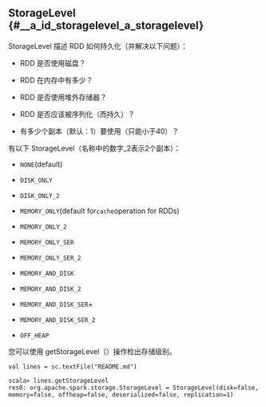 ## StorageLevel {#__a_id_storagelevel_a_storagelevel}

StorageLevel 描述 RDD 如何持久化（并解决以下问题）：

* RDD 是否使用磁盘？

* RDD 在内存中有多少？

* RDD 是否使用堆外存储器？

* RDD 是否应该被序列化（而持久）？

* 有多少个副本（默认：1）要使用（只能小于40）？

有以下 StorageLevel（名称中的数字\_2表示2个副本）：

* `NONE`\(default\)

* `DISK_ONLY`

* `DISK_ONLY_2`

* `MEMORY_ONLY`\(default for`cache`operation for RDDs\)

* `MEMORY_ONLY_2`

* `MEMORY_ONLY_SER`

* `MEMORY_ONLY_SER_2`

* `MEMORY_AND_DISK`

* `MEMORY_AND_DISK_2`

* `MEMORY_AND_DISK_SER`+

* `MEMORY_AND_DISK_SER_2`

* `OFF_HEAP`

您可以使用 getStorageLevel（）操作检出存储级别。

```
val lines = sc.textFile("README.md")

scala> lines.getStorageLevel
res0: org.apache.spark.storage.StorageLevel = StorageLevel(disk=false, memory=false, offheap=false, deserialized=false, replication=1)
```



